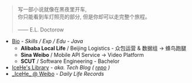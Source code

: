 <!-- > 好记性不如烂博客 -->

<!-- Done is better than perfect. -->

> 写一部小说就像在黑夜里开车, <br/>你只能看到车灯照亮的部分, 但是你却可以走完整个旅程。<br/><br/>—— E.L. Doctorow

- [Bio](/marks/bio.md) - _Skills / Exp / Edu - Java_
    - **Alibaba Local Life** / Beijing Logistics - 众包运营 & 数据组 → 蜂鸟跑腿
    - **Sina Weibo** / Mobile API Service → Video Platform
    - **SCUT** / Software Engineering - Bachelor
- [IceHe's Library](https://icehe.xyz/#/) - _aka. Tech Blog ( [repo](https://github.com/IceHe/lib) )_
- [\_IceHe\_ @ Weibo](https://weibo.com/icedes) - _Daily Life Records_

<!-- ### Hi there 👋 -->

<!--
**IceHe/IceHe** is a ✨ _special_ ✨ repository because its `README.md` (this file) appears on your GitHub profile.

Here are some ideas to get you started:

- 🔭 I’m currently working on ...
- 🌱 I’m currently learning ...
- 👯 I’m looking to collaborate on ...
- 🤔 I’m looking for help with ...
- 💬 Ask me about ...
- 📫 How to reach me: ...
- 😄 Pronouns: ...
- ⚡ Fun fact: ...
-->
